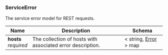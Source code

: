 
<a name="serviceerror"></a>
### ServiceError
The service error model for REST requests.


|Name|Description|Schema|
|---|---|---|
|**hosts**  <br>*required*|The collection of hosts with associated error description.|< string, [Error](Error.md#error) > map|



